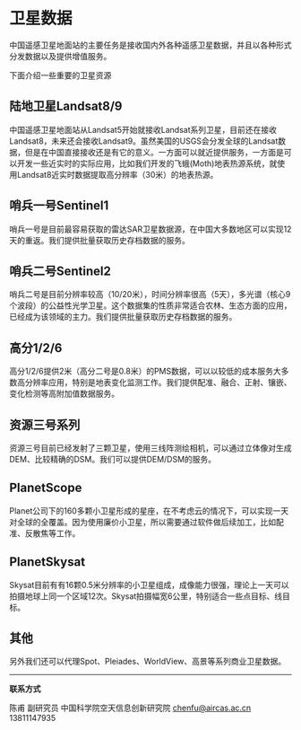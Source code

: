 # 卫星数据



中国遥感卫星地面站的主要任务是接收国内外各种遥感卫星数据，并且以各种形式分发数据以及提供增值服务。

下面介绍一些重要的卫星资源

## 陆地卫星Landsat8/9

中国遥感卫星地面站从Landsat5开始就接收Landsat系列卫星，目前还在接收Landsat8，未来还会接收Landsat9。虽然美国的USGS会分发全球的Landsat数据，但是在中国直接接收还是有它的意义。一方面可以就近提供服务，一方面是可以开发一些近实时的实际应用，比如我们开发的飞蛾(Moth)地表热源系统，就使用Landsat8近实时数据提取高分辨率（30米）的地表热源。

## 哨兵一号Sentinel1

哨兵一号是目前最容易获取的雷达SAR卫星数据源，在中国大多数地区可以实现12天的重返。我们提供批量获取历史存档数据的服务。

## 哨兵二号Sentinel2

哨兵二号是目前分辨率较高（10/20米），时间分辨率很高（5天），多光谱（核心9个波段）的公益性光学卫星。这个数据集的性质非常适合农林、生态方面的应用，已经成为该领域的主力。我们提供批量获取历史存档数据的服务。

## 高分1/2/6

高分1/2/6提供2米（高分二号是0.8米）的PMS数据，可以以较低的成本服务大多数高分辨率应用，特别是地表变化监测工作。我们提供配准、融合、正射、镶嵌、变化检测等高附加值数据服务。

## 资源三号系列

资源三号目前已经发射了三颗卫星，使用三线阵测绘相机，可以通过立体像对生成DEM、比较精确的DSM。我们可以提供DEM/DSM的服务。

## PlanetScope

Planet公司下的160多颗小卫星形成的星座，在不考虑云的情况下，可以实现一天对全球的全覆盖。因为使用廉价小卫星，所以需要通过软件做后续加工，比如配准、反散焦等工作。

## PlanetSkysat

Skysat目前有有16颗0.5米分辨率的小卫星组成，成像能力很强，理论上一天可以拍摄地球上同一个区域12次。Skysat拍摄幅宽6公里，特别适合一些点目标、线目标。

## 其他

另外我们还可以代理Spot、Pleiades、WorldView、高景等系列商业卫星数据。



---

**联系方式**

陈甫 副研究员
中国科学院空天信息创新研究院
chenfu@aircas.ac.cn
13811147935

